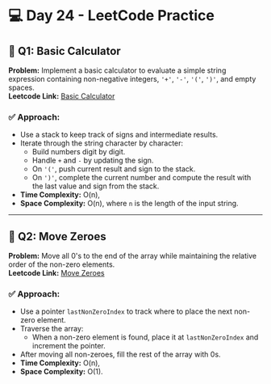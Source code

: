 # 💻 Day 24 - LeetCode Practice

## 🔹 Q1: Basic Calculator  
**Problem:** Implement a basic calculator to evaluate a simple string expression containing non-negative integers, `'+'`, `'-'`, `'('`, `')'`, and empty spaces.  
**Leetcode Link:** [Basic Calculator](https://leetcode.com/problems/basic-calculator)

### ✅ Approach:
- Use a stack to keep track of signs and intermediate results.
- Iterate through the string character by character:
  - Build numbers digit by digit.
  - Handle `+` and `-` by updating the sign.
  - On `'('`, push current result and sign to the stack.
  - On `')'`, complete the current number and compute the result with the last value and sign from the stack.
- **Time Complexity:** O(n),  
- **Space Complexity:** O(n), where `n` is the length of the input string.

---

## 🔹 Q2: Move Zeroes  
**Problem:** Move all 0's to the end of the array while maintaining the relative order of the non-zero elements.  
**Leetcode Link:** [Move Zeroes](https://leetcode.com/problems/move-zeroes)

### ✅ Approach:
- Use a pointer `lastNonZeroIndex` to track where to place the next non-zero element.
- Traverse the array:
  - When a non-zero element is found, place it at `lastNonZeroIndex` and increment the pointer.
- After moving all non-zeroes, fill the rest of the array with 0s.
- **Time Complexity:** O(n),  
- **Space Complexity:** O(1).
